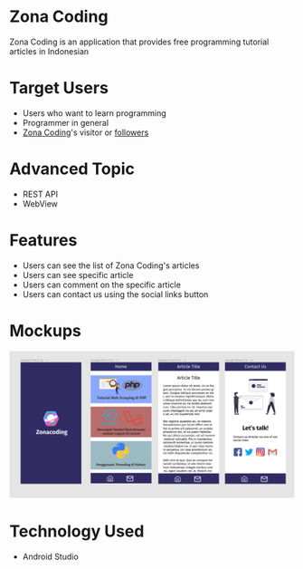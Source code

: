 # Zona Coding

Zona Coding is an application that provides free programming tutorial articles in Indonesian

# Target Users

- Users who want to learn programming
- Programmer in general
- <a href="https://zonacoding.com/">Zona Coding</a>'s visitor or <a href="https://www.instagram.com/zonacoding/followers/">followers</a>

# Advanced Topic

- REST API
- WebView

# Features

- Users can see the list of Zona Coding's articles
- Users can see specific article
- Users can comment on the specific article
- Users can contact us using the social links button

# Mockups

![Mockup](./mockup.png)

# Technology Used

- Android Studio
